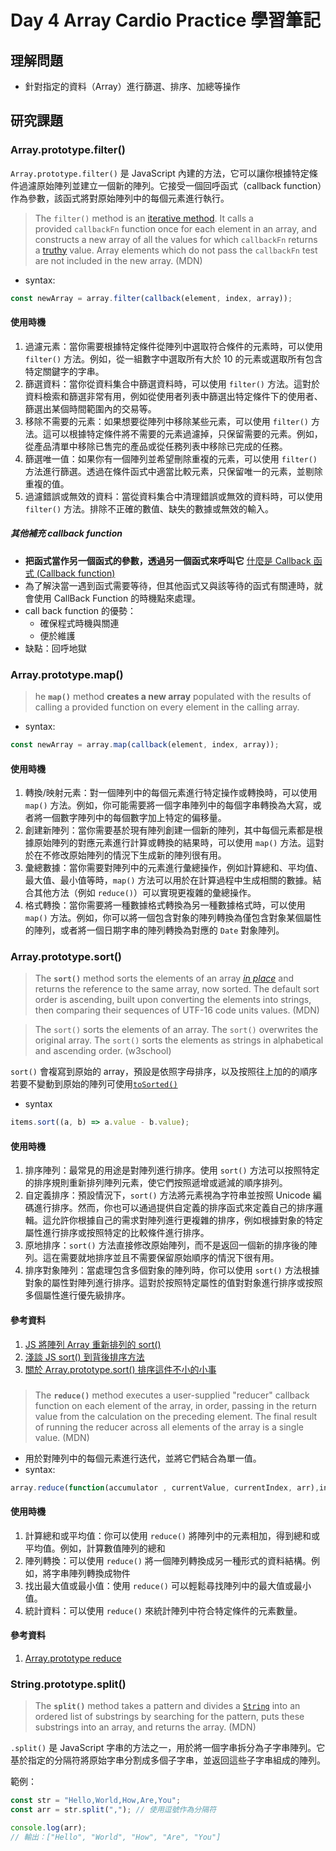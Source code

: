 # Day 4 Array Cardio Practice 學習筆記

## 理解問題

- 針對指定的資料（Array）進行篩選、排序、加總等操作

## 研究課題

### Array.prototype.filter()

`Array.prototype.filter()` 是 JavaScript 內建的方法，它可以讓你根據特定條件過濾原始陣列並建立一個新的陣列。它接受一個回呼函式（callback function）作為參數，該函式將對原始陣列中的每個元素進行執行。

> The `filter()` method is an [iterative method](https://developer.mozilla.org/en-US/docs/Web/JavaScript/Reference/Global_Objects/Array#iterative_methods). It calls a provided `callbackFn` function once for each element in an array, and constructs a new array of all the values for which `callbackFn` returns a [truthy](https://developer.mozilla.org/en-US/docs/Glossary/Truthy) value. Array elements which do not pass the `callbackFn` test are not included in the new array. (MDN)

- syntax:

```javascript
const newArray = array.filter(callback(element, index, array));
```

#### 使用時機

1.  過濾元素：當你需要根據特定條件從陣列中選取符合條件的元素時，可以使用 `filter()` 方法。例如，從一組數字中選取所有大於 10 的元素或選取所有包含特定關鍵字的字串。
2.  篩選資料：當你從資料集合中篩選資料時，可以使用 `filter()` 方法。這對於資料檢索和篩選非常有用，例如從使用者列表中篩選出特定條件下的使用者、篩選出某個時間範圍內的交易等。
3.  移除不需要的元素：如果想要從陣列中移除某些元素，可以使用 `filter()` 方法。這可以根據特定條件將不需要的元素過濾掉，只保留需要的元素。例如，從產品清單中移除已售完的產品或從任務列表中移除已完成的任務。
4.  篩選唯一值：如果你有一個陣列並希望刪除重複的元素，可以使用 `filter()` 方法進行篩選。透過在條件函式中適當比較元素，只保留唯一的元素，並剔除重複的值。
5.  過濾錯誤或無效的資料：當從資料集合中清理錯誤或無效的資料時，可以使用 `filter()` 方法。排除不正確的數值、缺失的數據或無效的輸入。

##### 其他補充 callback function

- **把函式當作另一個函式的參數，透過另一個函式來呼叫它**
  [什麼是 Callback 函式 (Callback function)](https://medium.com/appxtech/%E4%BB%80%E9%BA%BC%E6%98%AFcallback%E5%87%BD%E5%BC%8F-callback-function-3a0a972d5f82)
- 為了解決當一遇到函式需要等待，但其他函式又與該等待的函式有關連時，就會使用 CallBack Function 的時機點來處理。
- call back function 的優勢：
  - 確保程式時機與關連
  - 便於維護
- 缺點：回呼地獄

### Array.prototype.map()

> he **`map()`** method **creates a new array** populated with the results of calling a provided function on every element in the calling array.

- syntax:

```javascript
const newArray = array.map(callback(element, index, array));
```

#### 使用時機

1.  轉換/映射元素：對一個陣列中的每個元素進行特定操作或轉換時，可以使用 `map()` 方法。例如，你可能需要將一個字串陣列中的每個字串轉換為大寫，或者將一個數字陣列中的每個數字加上特定的偏移量。
2.  創建新陣列：當你需要基於現有陣列創建一個新的陣列，其中每個元素都是根據原始陣列的對應元素進行計算或轉換的結果時，可以使用 `map()` 方法。這對於在不修改原始陣列的情況下生成新的陣列很有用。
3.  彙總數據：當你需要對陣列中的元素進行彙總操作，例如計算總和、平均值、最大值、最小值等時，`map()` 方法可以用於在計算過程中生成相關的數據。結合其他方法（例如 `reduce()`）可以實現更複雜的彙總操作。
4.  格式轉換：當你需要將一種數據格式轉換為另一種數據格式時，可以使用 `map()` 方法。例如，你可以將一個包含對象的陣列轉換為僅包含對象某個屬性的陣列，或者將一個日期字串的陣列轉換為對應的 `Date` 對象陣列。

### Array.prototype.sort()

> The **`sort()`** method sorts the elements of an array *[in place](https://en.wikipedia.org/wiki/In-place_algorithm)* and returns the reference to the same array, now sorted. The default sort order is ascending, built upon converting the elements into strings, then comparing their sequences of UTF-16 code units values. (MDN)

> The `sort()` sorts the elements of an array.
> The `sort()` overwrites the original array.
> The `sort()` sorts the elements as strings in alphabetical and ascending order. (w3school)

`sort()` 會複寫到原始的 array，預設是依照字母排序，以及按照往上加的的順序
若要不變動到原始的陣列可使用[`toSorted()`](https://developer.mozilla.org/en-US/docs/Web/JavaScript/Reference/Global_Objects/Array/toSorted)

- syntax

```javascript
items.sort((a, b) => a.value - b.value);
```

#### 使用時機

1.  排序陣列：最常見的用途是對陣列進行排序。使用 `sort()` 方法可以按照特定的排序規則重新排列陣列元素，使它們按照遞增或遞減的順序排列。
2.  自定義排序：預設情況下，`sort()` 方法將元素視為字符串並按照 Unicode 編碼進行排序。然而，你也可以通過提供自定義的排序函式來定義自己的排序邏輯。這允許你根據自己的需求對陣列進行更複雜的排序，例如根據對象的特定屬性進行排序或按照特定的比較條件進行排序。
3.  原地排序：`sort()` 方法直接修改原始陣列，而不是返回一個新的排序後的陣列。這在需要就地排序並且不需要保留原始順序的情況下很有用。
4.  排序對象陣列：當處理包含多個對象的陣列時，你可以使用 `sort()` 方法根據對象的屬性對陣列進行排序。這對於按照特定屬性的值對對象進行排序或按照多個屬性進行優先級排序。

#### 參考資料

1. [JS 將陣列 Array 重新排列的 sort()](https://ithelp.ithome.com.tw/articles/10225733)
2. [淺談 JS sort() 到背後排序方法](https://medium.com/@leokao0726/%E6%B7%BA%E8%AB%87-js-sort-%E5%88%B0%E8%83%8C%E5%BE%8C%E6%8E%92%E5%BA%8F%E6%96%B9%E6%B3%95-1035f5b8cde8)
3. [關於 Array.prototype.sort() 排序這件不小的小事](https://israynotarray.com/javascript/20190426/1966510488/)

###

> The **`reduce()`** method executes a user-supplied "reducer" callback function on each element of the array, in order, passing in the return value from the calculation on the preceding element. The final result of running the reducer across all elements of the array is a single value. (MDN)

- 用於對陣列中的每個元素進行迭代，並將它們結合為單一值。
- syntax:

```javascript
array.reduce(function(accumulator , currentValue, currentIndex, arr),initialValue)
```

#### 使用時機

1. 計算總和或平均值：你可以使用 `reduce()` 將陣列中的元素相加，得到總和或平均值。例如，計算數值陣列的總和
2. 陣列轉換：可以使用 `reduce()` 將一個陣列轉換成另一種形式的資料結構。例如，將字串陣列轉換成物件
3. 找出最大值或最小值：使用 `reduce()` 可以輕鬆尋找陣列中的最大值或最小值。
4. 統計資料：可以使用 `reduce()` 來統計陣列中符合特定條件的元素數量。

#### 參考資料

1. [Array.prototype reduce](https://hackmd.io/@OKEQYcL7Sb-ViQH80sgQNA/HkN8vYSLt)

### String.prototype.split()

> The **`split()`** method takes a pattern and divides a [`String`](https://developer.mozilla.org/en-US/docs/Web/JavaScript/Reference/Global_Objects/String) into an ordered list of substrings by searching for the pattern, puts these substrings into an array, and returns the array. (MDN)

`.split()` 是 JavaScript 字串的方法之一，用於將一個字串拆分為子字串陣列。它基於指定的分隔符將原始字串分割成多個子字串，並返回這些子字串組成的陣列。

範例：

```javascript
const str = "Hello,World,How,Are,You";
const arr = str.split(","); // 使用逗號作為分隔符

console.log(arr);
// 輸出：["Hello", "World", "How", "Are", "You"]
```

